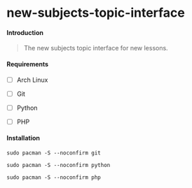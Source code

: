 # new-subjects-topic-interface



#### Introduction

> The new subjects topic interface for new lessons.

#### Requirements

- [ ] Arch Linux
- [ ] Git
- [ ] Python
- [ ] PHP



#### Installation				
        
`sudo pacman -S --noconfirm git`

`sudo pacman -S --noconfirm python`

`sudo pacman -S --noconfirm php`
